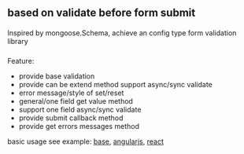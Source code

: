 ## based on validate before form submit

####
Inspired by mongoose.Schema, achieve an config type form validation library

###
Feature:
* provide base validation
* provide can be extend method support async/sync validate
* error message/style of set/reset
* general/one field get value method
* support one field async/sync validate
* provide submit callback method
* provide get errors messages method

basic usage see example:
[base](https://github.com/pagewang0/form-validation/tree/master/examples/base), [angularjs](https://github.com/pagewang0/form-validation/tree/master/examples/angularjs), [react](https://github.com/pagewang0/form-validation/tree/master/examples/react)